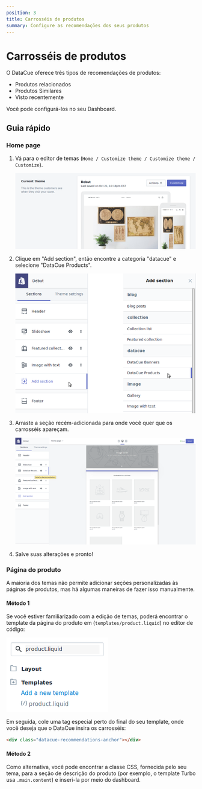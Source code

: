 ```yaml
---
position: 3
title: Carrosséis de produtos
summary: Configure as recomendações dos seus produtos
---
```


# Carrosséis de produtos

O DataCue oferece três tipos de recomendações de produtos:

- Produtos relacionados
- Produtos Similares
- Visto recentemente

Você pode configurá-los no seu Dashboard.

## Guia rápido

### Home page

1. Vá para o editor de temas (`Home / Customize theme / Customize theme / Customize`).

   ![Theme settings](./images/customize_theme.png)

2. Clique em "Add section", então encontre a categoria "datacue" e selecione "DataCue Products".

   ![Adding a new section](./images/add_section_products.png)

3. Arraste a seção recém-adicionada para onde você quer que os carrosséis apareçam.

   ![Adding the carousel to the home page](./images/homepage_carousel.png)

4. Salve suas alterações e pronto!

### Página do produto

A maioria dos temas não permite adicionar seções personalizadas às páginas de produtos, mas há algumas maneiras de fazer isso manualmente.

#### Método 1

Se você estiver familiarizado com a edição de temas, poderá encontrar o template da página do produto em
(`templates/product.liquid`) no editor de código:

![Finding product.liquid](./images/find_template.png)

Em seguida, cole uma tag especial perto do final do seu template, onde você deseja que o DataCue insira os carrosséis:

```html
<div class="datacue-recommendations-anchor"></div>
```

#### Método 2

Como alternativa, você pode encontrar a classe CSS, fornecida pelo seu tema, para a seção de descrição do produto (por exemplo, o template Turbo usa `.main.content`) e inseri-la por meio do dashboard.
